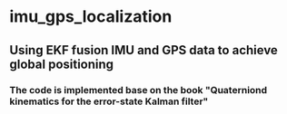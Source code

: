 # imu_gps_localization
## Using EKF fusion IMU and GPS data to achieve global positioning
### The code is implemented base on the book "Quaterniond kinematics for the error-state Kalman filter"
